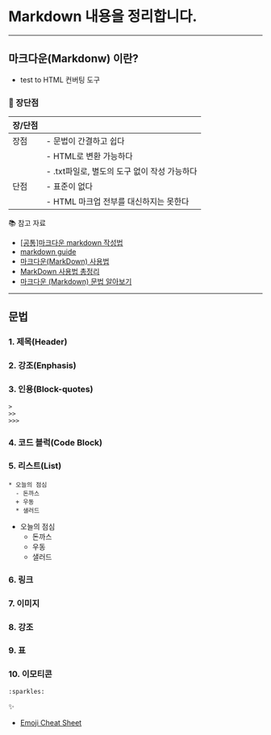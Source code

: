 # Markdown 내용을 정리합니다.

---

## 마크다운(Markdonw) 이란?
- test to HTML 컨버팅 도구

### :star2: 장단점

| 장/단점|  |
| ---- | ------------------------------------------- |
| 장점 | - 문법이 간결하고 쉽다  |
|      | - HTML로 변환 가능하다  |
|      | - .txt파일로, 별도의 도구 없이 작성 가능하다  |
| 단점 | - 표준이 없다  |
|      | - HTML 마크업 전부를 대신하지는 못한다  |

:books: 참고 자료
  - <a href="https://gist.github.com/ihoneymon/652be052a0727ad59601">[공통]마크다운 markdown 작성법</a>
  - <a href="https://www.markdownguide.org/getting-started/">markdown guide</a>
  - <a href="https://goddaehee.tistory.com/307">마크다운(MarkDown) 사용법</a>
  - <a href="https://heropy.blog/2017/09/30/markdown/ MarkDown">MarkDown 사용법 총정리</a>
  - <a href="https://wwlee94.github.io/category/blog/getting-started-markdown/">마크다운 (Markdown) 문법 알아보기</a>  
---
## 문법
### 1. 제목(Header)
### 2. 강조(Enphasis)
### 3. 인용(Block-quotes)
~~~
>
>>
>>>
~~~
### 4. 코드 블럭(Code Block)
### 5. 리스트(List)
~~~
* 오늘의 점심
  - 돈까스
  + 우동
  * 샐러드
~~~
* 오늘의 점심
  - 돈까스
  + 우동
  * 샐러드
 
### 6. 링크
### 7. 이미지
### 8. 강조
### 9. 표
### 10. 이모티콘
~~~
:sparkles:
~~~
:sparkles:

- <a href="https://www.webfx.com/tools/emoji-cheat-sheet/">Emoji Cheat Sheet</a>



